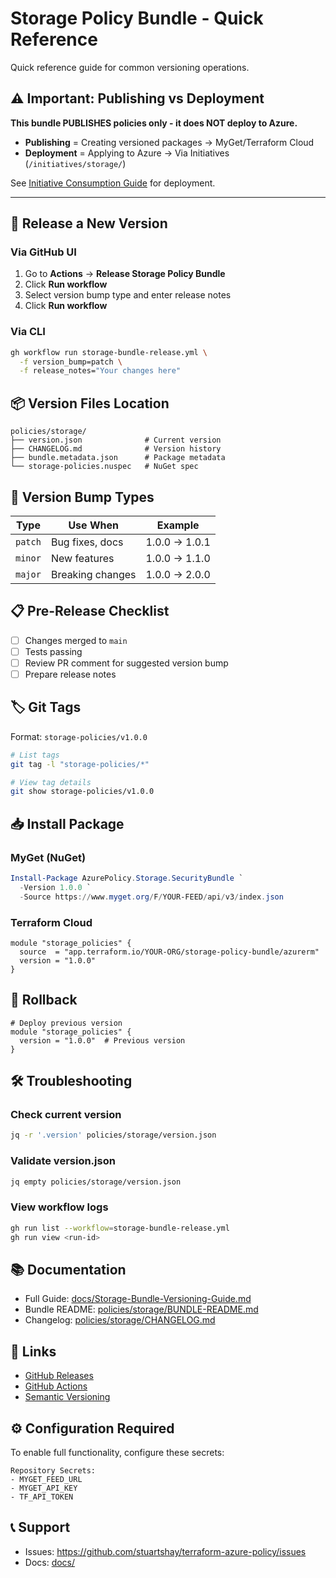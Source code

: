 # Storage Policy Bundle - Quick Reference

Quick reference guide for common versioning operations.

## ⚠️ Important: Publishing vs Deployment

**This bundle PUBLISHES policies only - it does NOT deploy to Azure.**

- **Publishing** = Creating versioned packages → MyGet/Terraform Cloud
- **Deployment** = Applying to Azure → Via Initiatives (`/initiatives/storage/`)

See [Initiative Consumption Guide](./Initiative-Consumption-Guide.md) for deployment.

---

## 🚀 Release a New Version

### Via GitHub UI

1. Go to **Actions** → **Release Storage Policy Bundle**
2. Click **Run workflow**
3. Select version bump type and enter release notes
4. Click **Run workflow**

### Via CLI

```bash
gh workflow run storage-bundle-release.yml \
  -f version_bump=patch \
  -f release_notes="Your changes here"
```

## 📦 Version Files Location

```text
policies/storage/
├── version.json              # Current version
├── CHANGELOG.md              # Version history
├── bundle.metadata.json      # Package metadata
└── storage-policies.nuspec   # NuGet spec
```

## 🔢 Version Bump Types

| Type | Use When | Example |
|------|----------|---------|
| `patch` | Bug fixes, docs | 1.0.0 → 1.0.1 |
| `minor` | New features | 1.0.0 → 1.1.0 |
| `major` | Breaking changes | 1.0.0 → 2.0.0 |

## 📋 Pre-Release Checklist

- [ ] Changes merged to `main`
- [ ] Tests passing
- [ ] Review PR comment for suggested version bump
- [ ] Prepare release notes

## 🏷️ Git Tags

Format: `storage-policies/v1.0.0`

```bash
# List tags
git tag -l "storage-policies/*"

# View tag details
git show storage-policies/v1.0.0
```

## 📥 Install Package

### MyGet (NuGet)

```powershell
Install-Package AzurePolicy.Storage.SecurityBundle `
  -Version 1.0.0 `
  -Source https://www.myget.org/F/YOUR-FEED/api/v3/index.json
```

### Terraform Cloud

```hcl
module "storage_policies" {
  source  = "app.terraform.io/YOUR-ORG/storage-policy-bundle/azurerm"
  version = "1.0.0"
}
```

## 🔄 Rollback

```hcl
# Deploy previous version
module "storage_policies" {
  version = "1.0.0"  # Previous version
}
```

## 🛠️ Troubleshooting

### Check current version

```bash
jq -r '.version' policies/storage/version.json
```

### Validate version.json

```bash
jq empty policies/storage/version.json
```

### View workflow logs

```bash
gh run list --workflow=storage-bundle-release.yml
gh run view <run-id>
```

## 📚 Documentation

- Full Guide: [docs/Storage-Bundle-Versioning-Guide.md](./Storage-Bundle-Versioning-Guide.md)
- Bundle README: [policies/storage/BUNDLE-README.md](../policies/storage/BUNDLE-README.md)
- Changelog: [policies/storage/CHANGELOG.md](../policies/storage/CHANGELOG.md)

## 🔗 Links

- [GitHub Releases](https://github.com/stuartshay/terraform-azure-policy/releases)
- [GitHub Actions](https://github.com/stuartshay/terraform-azure-policy/actions)
- [Semantic Versioning](https://semver.org/)

## ⚙️ Configuration Required

To enable full functionality, configure these secrets:

```text
Repository Secrets:
- MYGET_FEED_URL
- MYGET_API_KEY
- TF_API_TOKEN
```

## 📞 Support

- Issues: <https://github.com/stuartshay/terraform-azure-policy/issues>
- Docs: [docs/](.)
